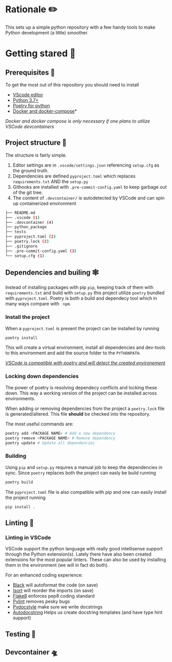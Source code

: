 # Rationale ✏️
This sets up a simple python repository with a few handy tools to make Python development (a little) smoother.

# Getting stared 🚀 
## Prerequisites 🧱
To get the most out of this repository you should need to install
* [VScode editor](https://code.visualstudio.com/Download)
* [Python 3.7+](https://www.python.org/)
* [Poetry for python](https://python-poetry.org/)
* [Docker and docker-compose](https://www.docker.com/)*

_Docker and docker compose is only necessary if one plans to utilize VSCode devcontainers_

## Project structure 🧭
The structure is fairly simple. 

1. Editor settings are in ```.vscode/settings.json``` referencing ```setup.cfg``` as the ground truth.
2. Dependencies are defined ```pyproject.toml``` which replaces ```requirements.txt``` AND the ```setup.py```
3. Githooks are installed with ```.pre-commit-config.yaml``` to keep garbage out of the git tree.
4. The  content of ```.devcontainer/``` is autodetected by VSCode and can spin up containerized environment
```bash 
├── README.md 
├── .vscode (1)
├── .devcontainer (4)
├── python_package 
├── tests
├── pyproject.toml (2)
├── poetry.lock (2)
├── .gitignore
├── .pre-commit-config.yaml (3)
└── setup.cfg (1)
```
## Dependencies and builing 🕸️
Instead of installing packages with pip ```pip```, keeping track of them with ```requirements.txt``` and build with ```setup.py``` this project utilize ```poetry``` bundled with 
```pyproject.toml```. Poetry is both a build and dependecy tool which in many ways compare with ``` npm```.

### Install the project
When a ```pyproject.toml``` is present the project can be installed by running
```bash
poetry install
``` 
This will create a virtual environment, install all dependencies and dev-tools to this environment and add the source folder to the ```PYTHONPATH```.

_[VSCode is compatible with poetry and will detect the created environement](https://devblogs.microsoft.com/python/python-in-visual-studio-code-april-2021-release/#support-for-poetry-environments)_

### Locking down dependencies
The power of poetry is resolving dependecy conflicts and locking these down. This way a working version of the project can be installed across environments.

When adding or removing dependencies from the project a ```poetry.lock``` file is generated/altered. This file **should** be checked into the repository. 

The most useful commands are:
```bash
poetry add <PACKAGE NAME> # Add a new dependency
poetry remove <PACKAGE NAME> # Remove dependency
poetry update # Update all dependencies 
```

### Building
Using ```pip``` and ```setup.py``` requires a manual job to keep the dependencies in sync. Since ```poetry``` replaces both the project can easly be build running 

```bash
poetry build
```
The ```pyproject.toml``` file is also compatible with pip and one can easily install the project running 
```bash
pip install .
```
## Linting 🔎
### Linting in VSCode
VSCode support the python language with really good intellisense support through the Python extension(s). Lately there have also been created extensions for the most popular linters. These can also be used by installing them in the environment (we will in fact do both).

For an enhanced coding experience:
* [Black](https://black.readthedocs.io/en/stable/) will autoformat the code (on save)
* [Isort](https://pycqa.github.io/isort/) will reorder the imports (on save)
* [Flake8](https://flake8.pycqa.org/en/latest/#) enforces pep8 coding standard
* [Pylint](https://pylint.pycqa.org/en/latest/) removes pesky bugs
* [Pydocstyle](http://www.pydocstyle.org/en/stable/) make sure we write docstrings
* [Autodocstring](https://marketplace.visualstudio.com/items?itemName=njpwerner.autodocstring) Helps us create docstring templates (and have type hint support)



## Testing 👷
## Devcontainer 🛸